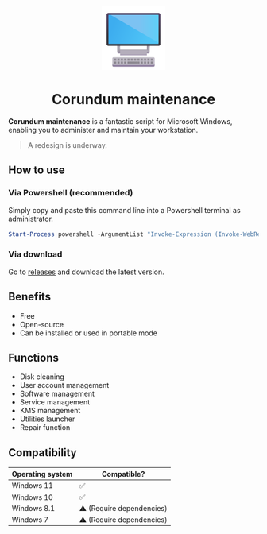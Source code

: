<p align="center">
<img src="assets/img/logo.png" height="128px">
</p>

<h1 align="center">Corundum maintenance</h1>

**Corundum maintenance** is a fantastic script for Microsoft Windows, enabling you to administer and maintain your workstation.

> A redesign is underway.

## How to use

### Via Powershell (recommended)

Simply copy and paste this command line into a Powershell terminal as administrator.

```powershell
Start-Process powershell -ArgumentList "Invoke-Expression (Invoke-WebRequest -Uri 'https://raw.githubusercontent.com/corundumproject/maintenance/main/install.bat').Content" -Verb runAs
```

### Via download

Go to [releases](https://github.com/CorundumProject/maintenance/releases/) and download the latest version.

## Benefits

- Free
- Open-source
- Can be installed or used in portable mode

## Functions

- Disk cleaning
- User account management
- Software management
- Service management
- KMS management
- Utilities launcher
- Repair function

## Compatibility

| Operating system | Compatible?               |
|------------------|---------------------------|
| Windows 11       | ✅                         |
| Windows 10       | ✅                         |
| Windows 8.1      | ⚠️ (Require dependencies) |
| Windows 7        | ⚠️ (Require dependencies) |
